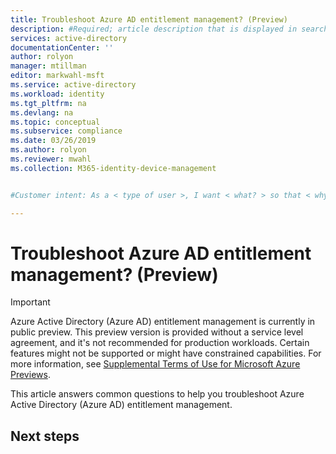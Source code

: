 ```yaml
---
title: Troubleshoot Azure AD entitlement management? (Preview)
description: #Required; article description that is displayed in search results.
services: active-directory
documentationCenter: ''
author: rolyon
manager: mtillman
editor: markwahl-msft
ms.service: active-directory
ms.workload: identity
ms.tgt_pltfrm: na
ms.devlang: na
ms.topic: conceptual
ms.subservice: compliance
ms.date: 03/26/2019
ms.author: rolyon
ms.reviewer: mwahl
ms.collection: M365-identity-device-management


#Customer intent: As a < type of user >, I want < what? > so that < why? >.

---
```

# Troubleshoot Azure AD entitlement management? (Preview)

> [!IMPORTANT]
> Azure Active Directory (Azure AD) entitlement management is currently in public preview.
> This preview version is provided without a service level agreement, and it's not recommended for production workloads. Certain features might not be supported or might have constrained capabilities.
> For more information, see [Supplemental Terms of Use for Microsoft Azure Previews](https://azure.microsoft.com/support/legal/preview-supplemental-terms/).

This article answers common questions to help you troubleshoot Azure Active Directory (Azure AD) entitlement management.


## Next steps

